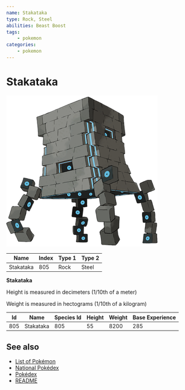 ```yaml
---
name: Stakataka
type: Rock, Steel
abilities: Beast Boost
tags:
    - pokemon
categories:
    - pokemon
---
```


# Stakataka


![Stakataka](images/805.png)

| **Name** | **Index** | **Type 1** | **Type 2** |
|----|----|----|----|
| Stakataka | 805 | Rock | Steel  |

**Stakataka** 


Height is measured in decimeters (1/10th of a meter)

Weight is measured in hectograms (1/10th of a kilogram)

| **Id** | **Name** | **Species Id** | **Height** | **Weight** | **Base Experience** |
|--------|----------|----------------|------------|------------|---------------------|
| 805 | Stakataka | 805 | 55 | 8200 | 285 |


## See also

- [List of Pokémon](../pokemon.md)
- [National Pokédex](../national_pokedex.md)
- [Pokédex](../pokedex.md)
- [README](../README.md)
